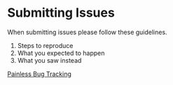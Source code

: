 # Submitting Issues

When submitting issues please follow these guidelines.

1. Steps to reproduce
2. What you expected to happen
3. What you saw instead

[Painless Bug Tracking](http://www.joelonsoftware.com/articles/fog0000000029.html)


